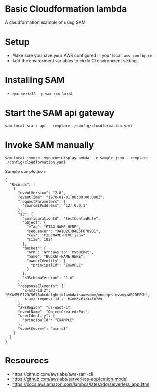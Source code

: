 # Basic Cloudformation lambda
A cloudformation example of using SAM.

# Setup
- Make sure you have your AWS configured in your local. ``aws configure``
- Add the environment variables to circle CI environment setting.

# Installing SAM
- ``npm install -g aws-sam-local``

# Start the SAM api gateway
``sam local start-api --template ./config/cloudformation.yaml``

# Invoke SAM manually
``sam local invoke "MyBucketDisplayLambda" -e sample.json --template ./config/cloudformation.yaml``

Sample sample.json
```
{
  "Records": [
    {
      "eventVersion": "2.0",
      "eventTime": "1970-01-01T00:00:00.000Z",
      "requestParameters": {
        "sourceIPAddress": "127.0.0.1"
      },
      "s3": {
        "configurationId": "testConfigRule",
        "object": {
          "eTag": "ETAG-NAME-HERE",
          "sequencer": "0A1B2C3D4E5F678901",
          "key": "FILENAME-HERE.json",
          "size": 1024
        },
        "bucket": {
          "arn": "arn:aws:s3:::mybucket",
          "name": "BUCKET-NAME-HERE",
          "ownerIdentity": {
            "principalId": "EXAMPLE"
          }
        },
        "s3SchemaVersion": "1.0"
      },
      "responseElements": {
        "x-amz-id-2": "EXAMPLE123/5678abcdefghijklambdaisawesome/mnopqrstuvwxyzABCDEFGH",
        "x-amz-request-id": "EXAMPLE123456789"
      },
      "awsRegion": "us-east-1",
      "eventName": "ObjectCreated:Put",
      "userIdentity": {
        "principalId": "EXAMPLE"
      },
      "eventSource": "aws:s3"
    }
  ]
}
```

# Resources
- https://github.com/awslabs/aws-sam-cli
- https://github.com/awslabs/serverless-application-model
- https://docs.aws.amazon.com/lambda/latest/dg/serverless_app.html
